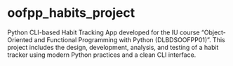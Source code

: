 # oofpp_habits_project
Python CLI-based Habit Tracking App developed for the IU course “Object-Oriented and Functional Programming with Python (DLBDSOOFPP01)”. This project includes the design, development, analysis, and testing of a habit tracker using modern Python practices and a clean CLI interface.
